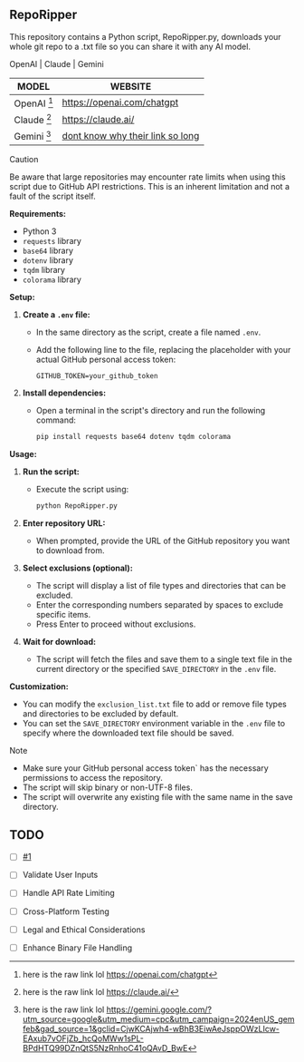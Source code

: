 ##  RepoRipper

This repository contains a Python script, RepoRipper.py, downloads your whole git repo to a .txt file so you can share it with any AI model. 

OpenAI | Claude | Gemini

| MODEL | WEBSITE |
| --- | --- |
| OpenAI [^1] | https://openai.com/chatgpt |
| Claude [^2] | https://claude.ai/ |
| Gemini [^3] | [dont know why their link so long](https://gemini.google.com/?utm_source=google&utm_medium=cpc&utm_campaign=2024enUS_gemfeb&gad_source=1&gclid=CjwKCAjwh4-wBhB3EiwAeJsppOWzLIcw-EAxub7vOFjZb_hcQoMWw1sPL-BPdHTQ99DZnQtS5NzRnhoC41oQAvD_BwE) |



> [!CAUTION]
> Be aware that large repositories may encounter rate limits when using this script due to GitHub API restrictions. This is an inherent limitation and not a fault of the script itself.

**Requirements:**

* Python 3
* `requests` library
* `base64` library
* `dotenv` library
* `tqdm` library
* `colorama` library

**Setup:**

1. **Create a `.env` file:**
   - In the same directory as the script, create a file named `.env`.
   - Add the following line to the file, replacing the placeholder with your actual GitHub personal access token:

     ```
     GITHUB_TOKEN=your_github_token
     ```

2. **Install dependencies:**
   - Open a terminal in the script's directory and run the following command:

     ```bash
     pip install requests base64 dotenv tqdm colorama
     ```

**Usage:**

1. **Run the script:**
   - Execute the script using:

     ```bash
     python RepoRipper.py
     ```

2. **Enter repository URL:**
   - When prompted, provide the URL of the GitHub repository you want to download from.

3. **Select exclusions (optional):**
   - The script will display a list of file types and directories that can be excluded.
   - Enter the corresponding numbers separated by spaces to exclude specific items.
   - Press Enter to proceed without exclusions.

4. **Wait for download:**
   - The script will fetch the files and save them to a single text file in the current directory or the specified `SAVE_DIRECTORY` in the `.env` file.

**Customization:**

* You can modify the `exclusion_list.txt` file to add or remove file types and directories to be excluded by default.
* You can set the `SAVE_DIRECTORY` environment variable in the `.env` file to specify where the downloaded text file should be saved.


> [!NOTE]
>* Make sure your GitHub personal access token` has the necessary permissions to access the repository.
>* The script will skip binary or non-UTF-8 files.
>* The script will overwrite any existing file with the same name in the save directory.


## TODO

- [ ] [#1](https://github.com/wadder12/repototxt/issues/1)
- [ ] Validate User Inputs
- [ ] Handle API Rate Limiting
- [ ] Cross-Platform Testing
- [ ] Legal and Ethical Considerations
- [ ] Enhance Binary File Handling







[^1]: here is the raw link lol https://openai.com/chatgpt
[^2]: here is the raw link lol https://claude.ai/
[^3]: here is the raw link lol https://gemini.google.com/?utm_source=google&utm_medium=cpc&utm_campaign=2024enUS_gemfeb&gad_source=1&gclid=CjwKCAjwh4-wBhB3EiwAeJsppOWzLIcw-EAxub7vOFjZb_hcQoMWw1sPL-BPdHTQ99DZnQtS5NzRnhoC41oQAvD_BwE